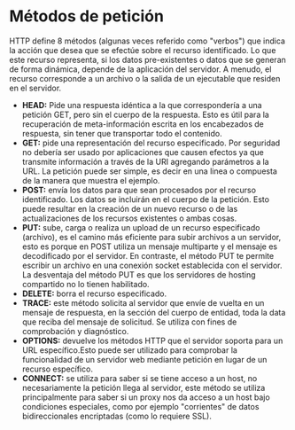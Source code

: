 # Métodos de petición

HTTP define 8 métodos (algunas veces referido como "verbos") que indica la acción que desea que se efectúe sobre el recurso identificado. Lo que este recurso representa, si los datos pre-existentes o datos que se generan de forma dinámica, depende de la aplicación del servidor. A menudo, el recurso corresponde a un archivo o la salida de un ejecutable que residen en el servidor.

* **HEAD:** Pide una respuesta idéntica a la que correspondería a una petición GET, pero sin el cuerpo de la respuesta. Esto es útil para la recuperación de meta-información escrita en los encabezados de respuesta, sin tener que transportar todo el contenido.
* **GET:** pide una representación del recurso especificado. Por seguridad no debería ser usado por aplicaciones que causen efectos ya que transmite información a través de la URI agregando parámetros a la URL. La petición puede ser simple, es decir en una linea o compuesta de la manera que muestra el ejemplo.
* **POST:** envía los datos para que sean procesados por el recurso identificado. Los datos se incluirán en el cuerpo de la petición. Esto puede resultar en la creación de un nuevo recurso o de las actualizaciones de los recursos existentes o ambas cosas.
* **PUT:** sube, carga o realiza un upload de un recurso especificado (archivo), es el camino más eficiente para subir archivos a un servidor, esto es porque en POST utiliza un mensaje multiparte y el mensaje es decodificado por el servidor. En contraste, el método PUT te permite escribir un archivo en una conexión socket establecida con el servidor. La desventaja del método PUT es que los servidores de hosting compartido no lo tienen habilitado.
* **DELETE:** borra el recurso especificado.
* **TRACE:** este método solicita al servidor que envíe de vuelta en un mensaje de respuesta, en la sección del cuerpo de entidad, toda la data que reciba del mensaje de solicitud. Se utiliza con fines de comprobación y diagnóstico.
* **OPTIONS:** devuelve los métodos HTTP que el servidor soporta para un URL específico.Esto puede ser utilizado para comprobar la funcionalidad de un servidor web mediante petición en lugar de un recurso específico.
* **CONNECT:** se utiliza para saber si se tiene acceso a un host, no necesariamente la petición llega al servidor, este método se utiliza principalmente para saber si un proxy nos da acceso a un host bajo condiciones especiales, como por ejemplo "corrientes" de datos bidireccionales encriptadas (como lo requiere SSL).
